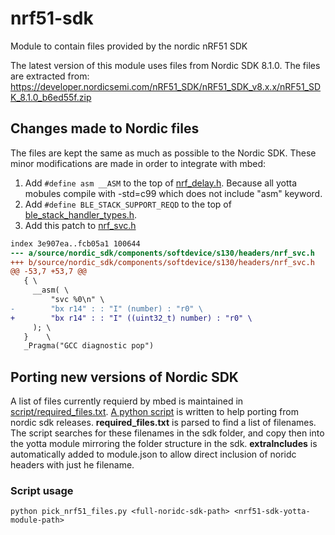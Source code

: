 # nrf51-sdk
Module to contain files provided by the nordic nRF51 SDK

The latest version of this module uses files from Nordic SDK 8.1.0. The files are extracted from: https://developer.nordicsemi.com/nRF51_SDK/nRF51_SDK_v8.x.x/nRF51_SDK_8.1.0_b6ed55f.zip

## Changes made to Nordic files
The files are kept the same as much as possible to the Nordic SDK. These minor modifications are made in order to integrate with mbed:

1. Add `#define asm __ASM` to the top of [nrf_delay.h](https://github.com/ARMmbed/nrf51-sdk/blob/master/source/nordic_sdk/components/drivers_nrf/hal/nrf_delay.h). Because all yotta mobules compile with -std=c99 which does not include "asm" keyword.
1. Add `#define BLE_STACK_SUPPORT_REQD` to the top of [ble_stack_handler_types.h](https://github.com/ARMmbed/nrf51-sdk/blob/master/source/nordic_sdk/components/softdevice/common/softdevice_handler/ble_stack_handler_types.h).
1. Add this patch to [nrf_svc.h](https://github.com/ARMmbed/nrf51-sdk/blob/master/source/nordic_sdk/components/softdevice/s130/headers/nrf_svc.h)

  ```diff
  index 3e907ea..fcb05a1 100644
  --- a/source/nordic_sdk/components/softdevice/s130/headers/nrf_svc.h
  +++ b/source/nordic_sdk/components/softdevice/s130/headers/nrf_svc.h
  @@ -53,7 +53,7 @@
     { \
       __asm( \
           "svc %0\n" \
  -        "bx r14" : : "I" (number) : "r0" \
  +        "bx r14" : : "I" ((uint32_t) number) : "r0" \
       ); \
     }    \
     _Pragma("GCC diagnostic pop")
  ```

## Porting new versions of Nordic SDK
A list of files currently requierd by mbed is maintained in [script/required_files.txt](https://github.com/ARMmbed/nrf51-sdk/blob/master/script/required_files.txt). [A python script](https://github.com/ARMmbed/nrf51-sdk/blob/master/script/pick_nrf51_files.py) is written to help porting from nordic sdk releases. **required_files.txt** is parsed to find a list of filenames. The script searches for these filenames in the sdk folder, and copy then into the yotta module mirroring the folder structure in the sdk. **extraIncludes** is automatically added to module.json to allow direct inclusion of noridc headers with just he filename.

### Script usage
```
python pick_nrf51_files.py <full-noridc-sdk-path> <nrf51-sdk-yotta-module-path>
```


